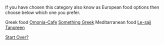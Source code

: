 If you have chosen this category also know as European food options then choose below which one you prefer.

Greek food
[Omonia-Cafe](../Greek/Omonia-Cafe)
[Something Greek](../Greek/Something-Greek)
Meditarranean food
[Le-sajj](../Mediterranean/Le-sajj)
[Tanoreen](../Mediterranean/Tanoreen)

[Start Over?](../European/European.md)
